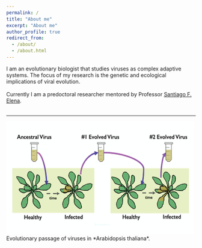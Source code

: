 ```yaml
---
permalink: /
title: "About me"
excerpt: "About me"
author_profile: true
redirect_from: 
  - /about/
  - /about.html
---
```



I am an evolutionary biologist that studies viruses as complex adaptive systems. The focus of my research is the genetic and ecological implications of viral evolution.<br/>
<br/>
Currently I am a predoctoral researcher mentored by Professor [Santiago F. Elena](https://sfelenalab.csic.es/sfelena/).<br/>
<br/>
<hr/>
<img src="/images/passage.png" alt="hi" class="inline" height="300" width="500"/> <br/>
Evolutionary passage of viruses in *Arabidopsis thaliana*.  
